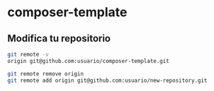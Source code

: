 # composer-template


## Modifica tu repositorio
```bash
git remote -v 
origin git@github.com:usuario/composer-template.git

git remote remove origin
git remote add origin git@github.com:usuario/new-repository.git


```